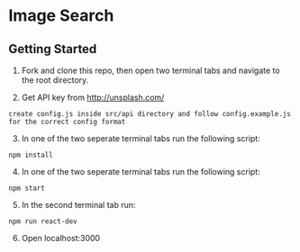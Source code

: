 
# Image Search

## Getting Started

1. Fork and clone this repo, then open two terminal tabs and navigate to the root directory.

2. Get API key from http://unsplash.com/

  ```
  create config.js inside src/api directory and follow config.example.js for the correct config format
  ```

3. In one of the two seperate terminal tabs run the following script:
  ```
  npm install
  ```
4. In one of the two seperate terminal tabs run the following script:
  ```
  npm start
  ```

5. In the second terminal tab run:
  ```
  npm run react-dev
  ```

6. Open localhost:3000
